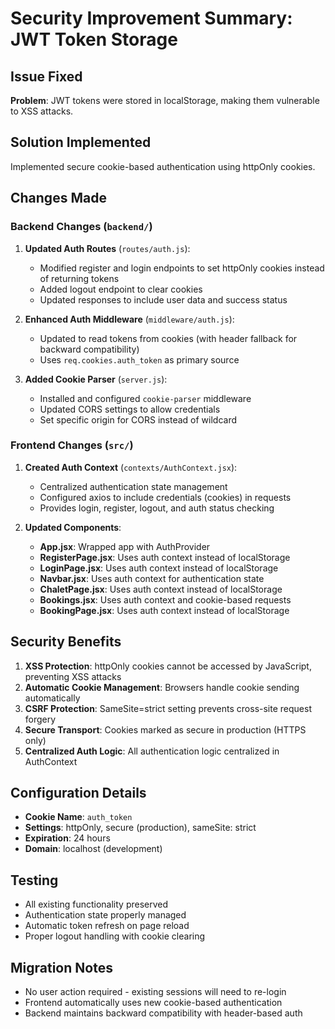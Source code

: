 # Security Improvement Summary: JWT Token Storage

## Issue Fixed
**Problem**: JWT tokens were stored in localStorage, making them vulnerable to XSS attacks.

## Solution Implemented
Implemented secure cookie-based authentication using httpOnly cookies.

## Changes Made

### Backend Changes (`backend/`)

1. **Updated Auth Routes** (`routes/auth.js`):
   - Modified register and login endpoints to set httpOnly cookies instead of returning tokens
   - Added logout endpoint to clear cookies
   - Updated responses to include user data and success status

2. **Enhanced Auth Middleware** (`middleware/auth.js`):
   - Updated to read tokens from cookies (with header fallback for backward compatibility)
   - Uses `req.cookies.auth_token` as primary source

3. **Added Cookie Parser** (`server.js`):
   - Installed and configured `cookie-parser` middleware
   - Updated CORS settings to allow credentials
   - Set specific origin for CORS instead of wildcard

### Frontend Changes (`src/`)

1. **Created Auth Context** (`contexts/AuthContext.jsx`):
   - Centralized authentication state management
   - Configured axios to include credentials (cookies) in requests
   - Provides login, register, logout, and auth status checking

2. **Updated Components**:
   - **App.jsx**: Wrapped app with AuthProvider
   - **RegisterPage.jsx**: Uses auth context instead of localStorage
   - **LoginPage.jsx**: Uses auth context instead of localStorage
   - **Navbar.jsx**: Uses auth context for authentication state
   - **ChaletPage.jsx**: Uses auth context instead of localStorage
   - **Bookings.jsx**: Uses auth context and cookie-based requests
   - **BookingPage.jsx**: Uses auth context instead of localStorage

## Security Benefits

1. **XSS Protection**: httpOnly cookies cannot be accessed by JavaScript, preventing XSS attacks
2. **Automatic Cookie Management**: Browsers handle cookie sending automatically
3. **CSRF Protection**: SameSite=strict setting prevents cross-site request forgery
4. **Secure Transport**: Cookies marked as secure in production (HTTPS only)
5. **Centralized Auth Logic**: All authentication logic centralized in AuthContext

## Configuration Details

- **Cookie Name**: `auth_token`
- **Settings**: httpOnly, secure (production), sameSite: strict
- **Expiration**: 24 hours
- **Domain**: localhost (development)

## Testing
- All existing functionality preserved
- Authentication state properly managed
- Automatic token refresh on page reload
- Proper logout handling with cookie clearing

## Migration Notes
- No user action required - existing sessions will need to re-login
- Frontend automatically uses new cookie-based authentication
- Backend maintains backward compatibility with header-based auth
